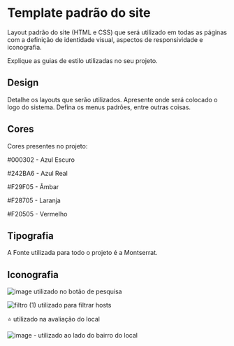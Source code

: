 # Template padrão do site

Layout padrão do site (HTML e CSS) que será utilizado em todas as páginas com a definição de identidade visual, aspectos de responsividade e iconografia.

Explique as guias de estilo utilizadas no seu projeto.

## Design

Detalhe os layouts que serão utilizados. Apresente onde será colocado o logo do sistema. Defina os menus padrões, entre outras coisas.


## Cores
Cores presentes no projeto: 

#000302 - Azul Escuro

#242BA6 - Azul Real

#F29F05 - Âmbar

#F28705 - Laranja

#F20505 - Vermelho

## Tipografia

A Fonte utilizada para todo o projeto é a Montserrat.

## Iconografia
![image](https://github.com/ICEI-PUC-Minas-PMV-SI/pmv-si-2024-1-pe1-t6-si_t6_app_web_1osem2024_gp04/assets/67494565/82b7ee97-dfef-4e22-a614-3d06fc632d64) utilizado no botão de pesquisa

![filtro (1)](https://github.com/ICEI-PUC-Minas-PMV-SI/pmv-si-2024-1-pe1-t6-si_t6_app_web_1osem2024_gp04/assets/67494565/7b16c25a-78ac-409c-9dec-4576d2f83fef) utilizado para filtrar hosts

⭐ utilizado na avaliação do local

![image](https://github.com/ICEI-PUC-Minas-PMV-SI/pmv-si-2024-1-pe1-t6-si_t6_app_web_1osem2024_gp04/assets/67494565/0a59eede-4606-4301-a969-17a8896c2513) - utilizado ao lado do bairro do local

